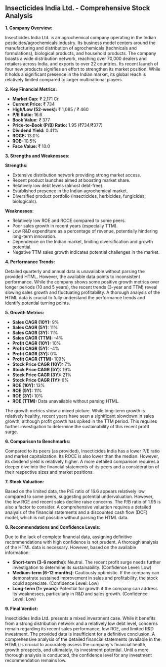 ## Insecticides India Ltd. - Comprehensive Stock Analysis

**1. Company Overview:**

Insecticides India Ltd. is an agrochemical company operating in the Indian pesticides/agrochemicals industry.  Its business model centers around the manufacturing and distribution of agrochemicals (technicals and formulations), biological products, and household products.  The company boasts a wide distribution network, reaching over 70,000 dealers and retailers across India, and exports to over 22 countries.  Its recent launch of four new products signifies an effort to strengthen its market position.  While it holds a significant presence in the Indian market, its global reach is relatively limited compared to larger multinational players.

**2. Key Financial Metrics:**

* **Market Cap:** ₹ 2,171 Cr.
* **Current Price:** ₹ 734
* **High/Low (52-week):** ₹ 1,085 / ₹ 460
* **P/E Ratio:** 16.6
* **Book Value:** ₹ 377
* **Price-to-Book (P/B) Ratio:** 1.95 (₹734/₹377)
* **Dividend Yield:** 0.41%
* **ROCE:** 13.0%
* **ROE:** 10.5%
* **Face Value:** ₹ 10.0


**3. Strengths and Weaknesses:**

**Strengths:**

* Extensive distribution network providing strong market access.
* Recent product launches aimed at boosting market share.
* Relatively low debt levels (almost debt-free).
* Established presence in the Indian agrochemical market.
* Diversified product portfolio (insecticides, herbicides, fungicides, biologicals).


**Weaknesses:**

* Relatively low ROE and ROCE compared to some peers.
* Poor sales growth in recent years (especially TTM).
* Low R&D expenditure as a percentage of revenue, potentially hindering long-term innovation.
* Dependence on the Indian market, limiting diversification and growth potential.
*  Negative TTM sales growth indicates potential challenges in the market.


**4. Performance Trends:**

Detailed quarterly and annual data is unavailable without parsing the provided HTML.  However, the available data points to inconsistent performance. While the company shows some positive growth metrics over longer periods (10 and 5 years), the recent trends (3-year and TTM) reveal slowing sales growth and fluctuating profitability.  A thorough analysis of the HTML data is crucial to fully understand the performance trends and identify potential turning points.

**5. Growth Metrics:**

* **Sales CAGR (10Y):** 9%
* **Sales CAGR (5Y):** 11%
* **Sales CAGR (3Y):** 11%
* **Sales CAGR (TTM):** -4%
* **Profit CAGR (10Y):** 10%
* **Profit CAGR (5Y):** -4%
* **Profit CAGR (3Y):** 0%
* **Profit CAGR (TTM):** 109%
* **Stock Price CAGR (10Y):** 7%
* **Stock Price CAGR (5Y):** 19%
* **Stock Price CAGR (3Y):** 21%
* **Stock Price CAGR (1Y):** 6%
* **ROE (10Y):** 13%
* **ROE (5Y):** 11%
* **ROE (3Y):** 10%
* **ROE (TTM):**  Data unavailable without parsing HTML.

The growth metrics show a mixed picture. While long-term growth is relatively healthy, recent years have seen a significant slowdown in sales growth, although profit growth has spiked in the TTM period.  This requires further investigation to determine the sustainability of this recent profit surge.

**6. Comparison to Benchmarks:**

Compared to its peers (as provided), Insecticides India has a lower P/E ratio and market capitalization.  Its ROCE is also lower than the median.  However, its dividend yield is relatively higher.  A more detailed comparison requires a deeper dive into the financial statements of its peers and a consideration of their respective sizes and market positions.

**7. Stock Valuation:**

Based on the limited data, the P/E ratio of 16.6 appears relatively low compared to some peers, suggesting potential undervaluation. However, the low ROE and recent sales decline raise concerns. The P/B ratio of 1.95 is also a factor to consider.  A comprehensive valuation requires a detailed analysis of the financial statements and a discounted cash flow (DCF) model, which is not possible without parsing the HTML data.

**8. Recommendations and Confidence Levels:**

Due to the lack of complete financial data, assigning definitive recommendations with high confidence is not prudent.  A thorough analysis of the HTML data is necessary.  However, based on the available information:

* **Short-term (3-6 months):** Neutral.  The recent profit surge needs further investigation to determine its sustainability.  (Confidence Level: Low)
* **Medium-term (6-12 months):** Cautiously optimistic.  If the company can demonstrate sustained improvement in sales and profitability, the stock could appreciate. (Confidence Level: Low)
* **Long-term (1+ years):**  Potential for growth if the company can address its weaknesses, particularly in R&D and sales growth. (Confidence Level: Low)


**9. Final Verdict:**

Insecticides India Ltd. presents a mixed investment case. While it benefits from a strong distribution network and a relatively low debt level, concerns remain regarding its recent sales performance, low ROE, and limited R&D investment.  The provided data is insufficient for a definitive conclusion.  A comprehensive analysis of the detailed financial statements (available in the HTML) is crucial to accurately assess the company's financial health, growth prospects, and ultimately, its investment potential.  Until a more thorough analysis is conducted, the confidence level for any investment recommendation remains low.
